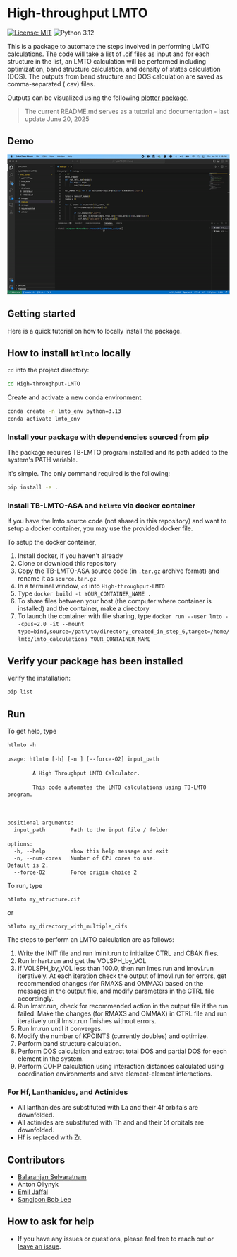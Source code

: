 # High-throughput LMTO

[![License: MIT](https://img.shields.io/badge/License-MIT-yellow.svg)](https://github.com/balaranjan/High-throughput-LMTO/blob/main/LICENSE)
![Python 3.12](https://img.shields.io/badge/python-3.13-blue.svg)

This is a package to automate the steps involved in performing LMTO calculations. The code will take a list of .cif files as input and for each structure in the list, an LMTO calculation will be performed including optimization, band structure calculation, and density of states calculation (DOS). The outputs from band structure and DOS calculation are saved as comma-separated (.csv) files.

Outputs can be visualized using the following [plotter package](https://github.com/EmilJaffal/High-throughput-LMTO-plotter).

> The current README.md serves as a tutorial and documentation - last update June 20, 2025

## Demo

![HT-demo-gif](assets/HT_DEMO.gif)

## Getting started

Here is a quick tutorial on how to locally install the package.

## How to install `htlmto` locally

`cd` into the project directory:

```bash
cd High-throughput-LMTO
```

Create and activate a new conda environment:

```bash
conda create -n lmto_env python=3.13
conda activate lmto_env
```

### Install your package with dependencies sourced from pip

The package requires TB-LMTO program installed and its path added to the system's PATH variable.

It's simple. The only command required is the following:

```bash
pip install -e .
```

### Install TB-LMTO-ASA and `htlmto` via docker container

If you have the lmto source code (not shared in this repository) and want to setup a docker container, you may use the provided docker file.

To setup the docker container,

1. Install docker, if you haven't already
2. Clone or download this repository
3. Copy the TB-LMTO-ASA source code (in `.tar.gz` archive format) and rename it as `source.tar.gz`
4. In a terminal window, `cd` into `High-throughput-LMTO`
5. Type `docker build -t YOUR_CONTAINER_NAME .`
6. To share files between your host (the computer where container is installed) and the container, make a directory
7. To launch the container with file sharing, type `docker run --user lmto --cpus=2.0 -it --mount type=bind,source=/path/to/directory_created_in_step_6,target=/home/lmto/lmto_calculations YOUR_CONTAINER_NAME`

## Verify your package has been installed

Verify the installation:

```bash
pip list
```

## Run

To get help, type

```
htlmto -h

usage: htlmto [-h] [-n ] [--force-O2] input_path

        A High Throughput LMTO Calculator.

        This code automates the LMTO calculations using TB-LMTO program.



positional arguments:
  input_path        Path to the input file / folder

options:
  -h, --help        show this help message and exit
  -n, --num-cores   Number of CPU cores to use.                         Default is 2.
  --force-O2        Force origin choice 2

```

To run, type

```
htlmto my_structure.cif
```

or

```
htlmto my_directory_with_multiple_cifs
```

The steps to perform an LMTO calculation are as follows:

1. Write the INIT file and run lminit.run to initialize CTRL and CBAK files.
2. Run lmhart.run and get the VOLSPH_by_VOL
3. If VOLSPH_by_VOL less than 100.0, then run lmes.run and lmovl.run iteratively.
   At each iteration check the output of lmovl.run for errors, get recommended
   changes (for RMAXS and OMMAX) based on the messages in the output file, and modify parameters in
   the CTRL file accordingly.
4. Run lmstr.run, check for recommended action in the output file if
   the run failed. Make the changes (for RMAXS and OMMAX) in CTRL file and run iteratively
   until lmstr.run finishes without errors.
5. Run lm.run until it converges.
6. Modify the number of KPOINTS (currently doubles) and optimize.
7. Perform band structure calculation.
8. Perform DOS calculation and extract total DOS and partial DOS for each element in the system.
9. Perform COHP calculation using interaction distances calculated using coordination environments and save element-element interactions.

### For Hf, Lanthanides, and Actinides

- All lanthanides are substituted with La and their 4f orbitals are downfolded.
- All actinides are substituted with Th and and their 5f orbitals are downfolded.
- Hf is replaced with Zr.

## Contributors

- [Balaranjan Selvaratnam](https://github.com/balaranjan)
- Anton Oliynyk
- [Emil Jaffal](https://github.com/EmilJaffal)
- [Sangjoon Bob Lee](https://github.com/bobleesj)

## How to ask for help

- If you have any issues or questions, please feel free to reach out or
  [leave an issue](https://github.com/balaranjan/High-throughput-LMTO/issues).
